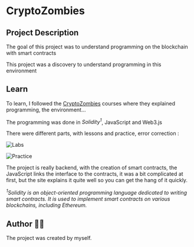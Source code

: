 # CryptoZombies

## Project Description 

The goal of this project was to understand programming on the blockchain with smart contracts

This project was a discovery to understand programming in this environment


## Learn

To learn, I followed the [CryptoZombies](https://cryptozombies.io) courses where they explained programming, the environment...

The programming was done in *Solidity<sup>1</sup>*, JavaScript and Web3.js



There were different parts, with lessons and practice, error correction :

![Labs](https://github.com/user-attachments/assets/ea202d6c-a089-45b7-b2d0-c8ec98bdb98d)

![Practice](https://github.com/user-attachments/assets/bf81749d-1f30-45e8-a68a-9d72e1542f9d)

The project is really backend, with the creation of smart contracts, the JavaScript links the interface to the contracts, it was a bit complicated at first, but the site explains it quite well so you can get the hang of it quickly.

*<sup>1</sup>Solidity is an object-oriented programming language dedicated to writing smart contracts. It is used to implement smart contracts on various blockchains, including Ethereum.*

## Author 👨‍💻
The project was created by myself.
